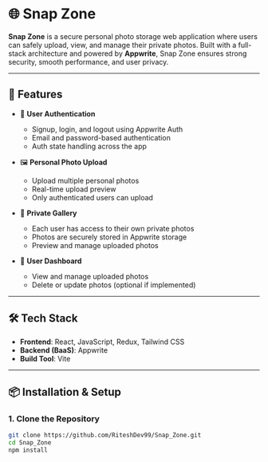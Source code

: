 # 🌐 Snap Zone

**Snap Zone** is a secure personal photo storage web application where users can safely upload, view, and manage their private photos. Built with a full-stack architecture and powered by **Appwrite**, Snap Zone ensures strong security, smooth performance, and user privacy.

---

## 🚀 Features

- 🔐 **User Authentication**
  - Signup, login, and logout using Appwrite Auth
  - Email and password-based authentication
  - Auth state handling across the app

- 🖼️ **Personal Photo Upload**
  - Upload multiple personal photos
  - Real-time upload preview
  - Only authenticated users can upload

- 📁 **Private Gallery**
  - Each user has access to their own private photos
  - Photos are securely stored in Appwrite storage
  - Preview and manage uploaded photos

- 🧾 **User Dashboard**
  - View and manage uploaded photos
  - Delete or update photos (optional if implemented)

---

## 🛠️ Tech Stack

- **Frontend**: React, JavaScript, Redux, Tailwind CSS  
- **Backend (BaaS)**: Appwrite  
- **Build Tool**: Vite  

---

## 📦 Installation & Setup

### 1. **Clone the Repository**
```bash
git clone https://github.com/RiteshDev99/Snap_Zone.git
cd Snap_Zone
npm install
